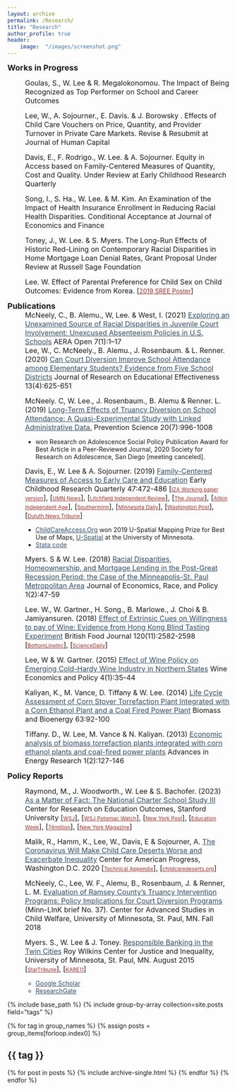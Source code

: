 ```yaml
---
layout: archive
permalink: /Research/
title: "Research"
author_profile: true
header:
	image:  "/images/screenshot.png"
---
```

   
  <dt><b><font size="4">Works in Progress</font></b></dt>
    <p>
  <dd><font size="3">Goulas, S., W. Lee & R. Megalokonomou. The Impact of Being Recognized as Top Performer on School and Career Outcomes</font></dd>
   <p>  
    <p>
  <dd><font size="3">Lee, W., A. Sojourner., E. Davis. & J. Borowsky . Effects of Child Care Vouchers on Price, Quantity, and Provider Turnover in Private Care Markets. Revise & Resubmit at Journal of Human Capital</font></dd>
   <p>  
    <p>
  <dd><font size="3">Davis, E., F. Rodrigo., W. Lee. & A. Sojourner. Equity in Access based on Family-Centered Measures of Quantity, Cost and Quality. Under Review at Early Childhood Research Quarterly</font></dd>
   <p>   
     <p>
  <dd><font size="3">Song, I., S. Ha., W. Lee. & M. Kim. An Examination of the Impact of Health Insurance Enrollment in Reducing Racial Health Disparities. Conditional Acceptance at Journal of Economics and Finance</font></dd>
   <p>      
     <p>
  <dd><font size="3">Toney, J., W. Lee. & S. Myers. The Long-Run Effects of Historic Red-Lining on Contemporary Racial Disparities in Home Mortgage Loan Denial Rates, Grant Proposal Under Review at Russell Sage Foundation</font></dd>
   <p>      

  <dd><font size="3">Lee. W. Effect of Parental Preference for Child Sex on Child Outcomes: Evidence from Korea. [<a href="https://leex5089.github.io/images/SREE2019.pdf"  target="_blank" style="font-size:14px; color:#973333">2019 SREE Poster</a>]</font></dd>
   <p>  
   
<dl>
	<dt><b><font size="4">Publications</font></b></dt>


  



  <dd><font size="3">McNeely, C., B. Alemu., W, Lee. & West, I. (2021) <a href="https://journals.sagepub.com/doi/full/10.1177/23328584211003132" target="_blank" style="color:#344c63">Exploring an Unexamined Source of Racial Disparities in Juvenile Court Involvement: Unexcused Absenteeism Policies in U.S. Schools</a> 
AERA Open 7(1):1–17 </font></dd> 

  <dd><font size="3">Lee, W., C. McNeely., B. Alemu., J. Rosenbaum. & L. Renner. (2020) <a href="https://www.tandfonline.com/doi/full/10.1080/19345747.2020.1760976" target="_blank" style="color:#344c63">Can Court Diversion Improve School Attendance among Elementary Students? Evidence from Five School Districts</a> Journal of Research on Educational Effectiveness 13(4):625-651</font></dd> 

  <p>
  <dd><font size="3">McNeely. C, W. Lee., J. Rosenbaum., B. Alemu & Renner. L. (2019) <a href="https://link.springer.com/article/10.1007/s11121-019-01027-z" target="_blank" style="color:#344c63">Long-Term Effects of Truancy Diversion on School Attendance: A Quasi-Experimental Study with Linked Administrative Data.</a> Prevention Science 20(7):996-1008 </font>
  <ul>
  <li style="font-size:14px"> won Research on Adolescence Social Policy Publication Award for Best Article in a Peer-Reviewed Journal, 2020 Society for Research on Adolescence, San Diego [meeting canceled].</li>
</ul>
</dd>
 
<p>
  <dd><font size="3">Davis, E., W. Lee & A. Sojourner. (2019) <a href="https://www.sciencedirect.com/science/article/pii/S0885200618300851" target="_blank" style="color:#344c63">Family-Centered Measures of Access to Early Care and Education</a>  Early Childhood Research Quarterly 47:472-486 [<a href="http://ftp.iza.org/dp11396.pdf"  target="_blank" style="font-size:12px; color:#973333">IZA Working paper version</a>], [<a href="https://twin-cities.umn.edu/news-events/new-university-minnesota-tool-reveals-child-care-access-challenges-across-state"  target="_blank" style="font-size:12px; color:#973333">UMN News</a>], [<a href="https://www.crowrivermedia.com/independentreview/news/education/litchfield-child-care-access-below-state-average-report-says/article_48b34d7c-30f1-57fa-952e-d1c9f6e7924a.html"  target="_blank" style="font-size:12px; color:#973333">Litchfield Independent Review</a>], [<a href="http://www.nujournal.com/news/local-news/2019/03/08/um-tool-shows-child-care-access-challenges/"  target="_blank" style="font-size:12px; color:#973333">The Journal</a>], [<a href="https://www.messagemedia.co/aitkin/news/local/revealing-local-child-care-access-challenges/article_c20d6c8a-4531-11e9-8c62-2f8e5d21f3d8.html"  target="_blank" style="font-size:12px; color:#973333">Aitkin Independent Age</a>], [<a href="http://www.southernminn.com/article_65842050-d32e-53f9-ba23-46065228926b.html"  target="_blank" style="font-size:12px; color:#973333">Southerminn</a>], [<a href="https://www.mndaily.com/article/2019/04/n-umn-researchers-create-child-care-access-tool"  target="_blank" style="font-size:12px; color:#973333">Minnesota Daily</a>], [<a href="https://www.washingtonpost.com/nation/2020/06/22/middle-income-rural-families-disproportionately-grapple-with-child-care-deserts-new-analysis-shows"  target="_blank" style="font-size:12px; color:#973333">Washington Post</a>], [<a href="https://www.duluthnewstribune.com/business/healthcare/6560965-University-of-Minnesota-child-care-research-finds-urban-rural-divide-including-in-Northland"  target="_blank" style="font-size:12px; color:#973333">Duluth News Tribune</a>]</font>


<ul>
  <li style="font-size:14px">  <a href="http://childcareaccess.org/"  target="_blank" style="color:#344c63">ChildCareAccess.Org</a>  won 2019 U-Spatial Mapping Prize for Best Use of Maps, <a href="https://research.umn.edu/units/uspatial/" target="_blank" style="color:#344c63">U-Spatial</a> at the University of Minnesota.</li>
    <li style="font-size:14px">  <a href="https://github.com/leex5089/childcareaccess"  target="_blank" style="color:#3b5273">Stata code</a> </li> 
</ul>

</dd>











<p>                               
  <dd><font size="3">Myers. S & W. Lee. (2018) <a href="https://link.springer.com/content/pdf/10.1007%2Fs41996-018-0018-4.pdf" target="_blank" style="color:#344c63">Racial Disparities, Homeownership, and Mortgage Lending
in the Post-Great Recession Period: the Case of the Minneapolis-St. Paul
Metropolitan Area</a> Journal of Economics, Race, and Policy 1(2):47-59</font></dd>
<p>
  <dd><font size="3">Lee. W., W. Gartner., H. Song., B. Marlowe., J. Choi & B. Jamiyansuren. (2018) <a href="https://www.emeraldinsight.com/doi/full/10.1108/BFJ-01-2017-0041" target="_blank" style="color:#344c63">Effect of Extrinsic Cues on Willingness to pay of Wine: Evidence from Hong Kong Blind Tasting Experiment</a> British Food Journal 120(11):2582-2598 [<a href="https://bottomlineinc.com/life/alcoholic-drinks/why-you-pay-too-much-for-wine" target="_blank" style="font-size:12px; color:#973333">BottomLineInc</a>], [<a href="https://www.sciencedaily.com/releases/2018/10/181023110548.htm" target="_blank" style="font-size:12px; color:#973333">ScienceDaily</a>]</font></dd> 
<p>
  <dd><font size="3">Lee, W & W. Gartner. (2015) <a href="https://www.sciencedirect.com/science/article/pii/S2212977415000149" target="_blank" style="color:#344c63">Effect of Wine Policy on Emerging Cold-Hardy Wine Industry in Northern States</a> Wine Economics and Policy 4(1):35-44</font></dd>
<p>
  <dd><font size="3">Kaliyan, K., M. Vance, D. Tiffany & W. Lee. (2014) <a href="http://www.sciencedirect.com/science/article/pii/S0961953414000713" target="_blank" style="color:#344c63">Life Cycle Assessment of Corn Stover Torrefaction Plant Integrated with a Corn Ethanol Plant and a Coal Fired Power Plant</a> Biomass and Bioenergy 63:92-100</font></dd>
<p>
  <dd><font size="3">Tiffany. D., W. Lee, M. Vance & N. Kaliyan. (2013) <a href="http://www.techno-press.org/?page=container&journal=eri&volume=1&num=2" target="_blank" style="color:#344c63">Economic analysis of biomass torrefaction plants integrated with corn ethanol plants and coal-fired power plants</a> Advances in Energy Research 1(2):127-146</font></dd>
  <p> 
<dt><b><font size="4">Policy Reports</font></b></dt>

   <p>
<dd><font size="3">Raymond, M., J. Woodworth., W. Lee & S. Bachofer. (2023) <a href="https://ncss3.stanford.edu/wp-content/uploads/2023/06/Credo-NCSS3-Report.pdf" target="_blank" style="color:#344c63">As a Matter of Fact: The National Charter School Study III</a>  Center for Research on Education Outcomes, Stanford University [<a href="https://www.wsj.com/articles/stanford-credo-charter-schools-study-student-performance-traditional-schools-education-math-reading-1d416fe5"  target="_blank" style="font-size:12px; color:#973333">WSJ</a>], [<a href="https://www.wsj.com/podcasts/opinion-potomac-watch/can-data-change-the-debate-on-charter-schools/13123885-7ef9-4124-8eed-634031efa5cb"  target="_blank" style="font-size:12px; color:#973333">WSJ Potomac Watch</a>], [<a href="https://nypost.com/2023/06/11/charter-schools-outperform-public-schools-in-us-with-ny-results-among-the-best-in-the-country-study/"  target="_blank" style="font-size:12px; color:#973333">New York Post</a>], [<a href="https://www.edweek.org/policy-politics/charter-schools-are-outperforming-traditional-public-schools-6-takeaways-from-a-new-study/2023/06"  target="_blank" style="font-size:12px; color:#973333">Education Week</a>], [<a href="https://www.the74million.org/article/national-study-of-1-8-million-charter-students-shows-charter-pupils-outperform-peers-at-traditional-public-schools/"  target="_blank" style="font-size:12px; color:#973333">74million</a>], [<a href="https://nymag.com/intelligencer/2023/06/charter-schools-evidence-study-national-better-credo-stanford.html"  target="_blank" style="font-size:12px; color:#973333">New York Magazine</a>] </font>

   <p>


</dd>
   <p>
  <dd><font size="3">Malik, R., Hamm, K., Lee, W., Davis, E & Sojourner, A. <a href="https://www.americanprogress.org/issues/early-childhood/reports/2020/06/22/486433/coronavirus-will-make-child-care-deserts-worse-exacerbate-inequality/" target="_blank" style="color:#344c63">The Coronavirus Will Make Child Care Deserts Worse and Exacerbate Inequality</a>  Center for American Progress, Washington D.C. 2020 [<a href="https://cdn.americanprogress.org/content/uploads/2020/06/18081719/Child-Care-Deserts-Methodology.pdf"  target="_blank" style="font-size:12px; color:#973333">Technical Appendix</a>], [<a href="https://childcaredeserts.org"  target="_blank" style="font-size:12px; color:#973333">childcaredeserts.org</a>]  </font></dd>
<p>       


   <p>
  <dd><font size="3">McNeely, C., Lee, W. F., Alemu, B., Rosenbaum, J. & Renner, L. M. <a href="https://cascw.umn.edu/wp-content/uploads/2019/02/ML-Brief-37_WEB_508.pdf" target="_blank" style="color:#344c63">Evaluation of Ramsey County’s Truancy Intervention Programs: Policy Implications for Court Diversion Programs</a>   (Minn-LInK brief No. 37). Center for Advanced Studies in Child Welfare, University of Minnesota, St. Paul, MN. Fall 2018</font></dd>
<p>      
   <p>
  <dd><font size="3">Myers. S., W. Lee & J. Toney. <a href="https://drive.google.com/open?id=0B2L0_Tafp1oBRVN6dHdCOTBjTTg" target="_blank" style="color:#344c63"> Responsible Banking in the Twin Cities</a>  Roy Wilkins Center for Justice and Inequality, University of Minnesota, St. Paul, MN. August 2015 [<a href="http://www.startribune.com/st-paul-city-council-looks-to-banks-to-help-reduce-racial-disparities/412483143/" target="_blank" style="font-size:12px; color:#973333">StarTribune</a>], [<a href="https://www.kare11.com/article/news/local/study-finds-lending-discrimination-in-twin-cities/105436195" target="_blank" style="font-size:12px; color:#973333">KARE11</a>]</font> </dd>
<p>                            


 

  <dd>   
  <ul style="list-style-type:circle">
  <li><a href="https://scholar.google.com/citations?user=MJPMkLAAAAAJ&hl=en" target="_blank" style="color:#344c63">Google Scholar</a></li>
  <li><a href="https://www.researchgate.net/profile/Won_Fy_Lee" target="_blank" style="color:#344c63">ResearchGate</a></li> 
</ul>
 </dd>

{% include base_path %}
{% include group-by-array collection=site.posts field="tags" %}

{% for tag in group_names %}
  {% assign posts = group_items[forloop.index0] %}
  <h2 id="{{ tag | slugify }}" class="archive__subtitle">{{ tag }}</h2>
  {% for post in posts %}
    {% include archive-single.html %}
  {% endfor %}
{% endfor %}